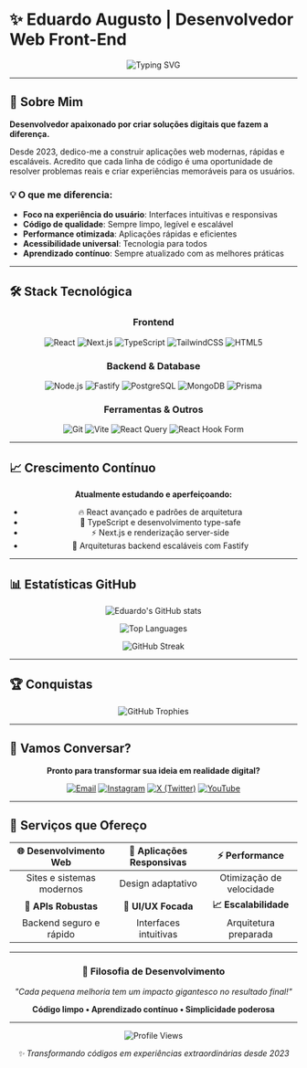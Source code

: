 # ✨ Eduardo Augusto | Desenvolvedor Web Front-End

<div align="center">
  
![Typing SVG](https://readme-typing-svg.herokuapp.com?font=JetBrains+Mono&weight=600&size=24&duration=3000&pause=1000&color=A855F7&center=true&vCenter=true&random=false&width=600&lines=Transformando+ideias+em+experiências+web;Código+limpo+%7C+Performance+%7C+Escalabilidade;Sempre+aprendendo%2C+sempre+evoluindo)

</div>

---

## 🚀 Sobre Mim

**Desenvolvedor apaixonado por criar soluções digitais que fazem a diferença.** 

Desde 2023, dedico-me a construir aplicações web modernas, rápidas e escaláveis. Acredito que cada linha de código é uma oportunidade de resolver problemas reais e criar experiências memoráveis para os usuários.

### 💡 O que me diferencia:
- **Foco na experiência do usuário**: Interfaces intuitivas e responsivas
- **Código de qualidade**: Sempre limpo, legível e escalável
- **Performance otimizada**: Aplicações rápidas e eficientes
- **Acessibilidade universal**: Tecnologia para todos
- **Aprendizado contínuo**: Sempre atualizado com as melhores práticas

---

## 🛠️ Stack Tecnológica

<div align="center">

### Frontend
![React](https://img.shields.io/badge/React-20232A?style=for-the-badge&logo=react&logoColor=61DAFB&border_radius=10)
![Next.js](https://img.shields.io/badge/Next.js-000000?style=for-the-badge&logo=next.js&logoColor=white)
![TypeScript](https://img.shields.io/badge/TypeScript-007ACC?style=for-the-badge&logo=typescript&logoColor=white)
![TailwindCSS](https://img.shields.io/badge/Tailwind_CSS-38B2AC?style=for-the-badge&logo=tailwind-css&logoColor=white)
![HTML5](https://img.shields.io/badge/HTML5-E34F26?style=for-the-badge&logo=html5&logoColor=white)

### Backend & Database
![Node.js](https://img.shields.io/badge/Node.js-43853D?style=for-the-badge&logo=node.js&logoColor=white)
![Fastify](https://img.shields.io/badge/Fastify-000000?style=for-the-badge&logo=fastify&logoColor=white)
![PostgreSQL](https://img.shields.io/badge/PostgreSQL-316192?style=for-the-badge&logo=postgresql&logoColor=white)
![MongoDB](https://img.shields.io/badge/MongoDB-4EA94B?style=for-the-badge&logo=mongodb&logoColor=white)
![Prisma](https://img.shields.io/badge/Prisma-3982CE?style=for-the-badge&logo=Prisma&logoColor=white)

### Ferramentas & Outros
![Git](https://img.shields.io/badge/Git-F05032?style=for-the-badge&logo=git&logoColor=white)
![Vite](https://img.shields.io/badge/Vite-646CFF?style=for-the-badge&logo=vite&logoColor=white)
![React Query](https://img.shields.io/badge/React_Query-FF4154?style=for-the-badge&logo=react%20query&logoColor=white)
![React Hook Form](https://img.shields.io/badge/React_Hook_Form-EC5990?style=for-the-badge&logo=reacthookform&logoColor=white)

</div>

---

## 📈 Crescimento Contínuo

<div align="center">

**Atualmente estudando e aperfeiçoando:**
- 🔥 React avançado e padrões de arquitetura
- 🚀 TypeScript e desenvolvimento type-safe
- ⚡ Next.js e renderização server-side
- 🔧 Arquiteturas backend escaláveis com Fastify

</div>

---

## 📊 Estatísticas GitHub

<div align="center">
  
![Eduardo's GitHub stats](https://github-readme-stats.vercel.app/api?username=d3veduardo&show_icons=true&theme=tokyonight&hide_border=true&border_radius=10&bg_color=0D1117&title_color=A855F7&icon_color=A855F7&text_color=C9D1D9)

![Top Languages](https://github-readme-stats.vercel.app/api/top-langs/?username=d3veduardo&layout=compact&theme=tokyonight&hide_border=true&border_radius=10&bg_color=0D1117&title_color=A855F7&text_color=C9D1D9)

![GitHub Streak](https://streak-stats.demolab.com/?user=d3veduardo&theme=tokyonight&hide_border=true&border_radius=10&background=0D1117&ring=A855F7&fire=A855F7&currStreakLabel=A855F7)

</div>

---

## 🏆 Conquistas

<div align="center">
  
![GitHub Trophies](https://github-profile-trophy.vercel.app/?username=d3veduardo&theme=tokyonight&no-frame=true&no-bg=false&margin-w=4&border_radius=10)

</div>

---

## 💬 Vamos Conversar?

<div align="center">

**Pronto para transformar sua ideia em realidade digital?**

[![Email](https://img.shields.io/badge/Email-EA4335?style=for-the-badge&logo=gmail&logoColor=white&border_radius=15)](mailto:eduardoaugustolimabueno@outlook.com.br)
[![Instagram](https://img.shields.io/badge/Instagram-E4405F?style=for-the-badge&logo=instagram&logoColor=white)](https://instagram.com/eduardoaugustolb)
[![X (Twitter)](https://img.shields.io/badge/X-000000?style=for-the-badge&logo=x&logoColor=white)](https://x.com/the_duh7)
[![YouTube](https://img.shields.io/badge/YouTube-FF0000?style=for-the-badge&logo=youtube&logoColor=white)](https://youtube.com/@eduardo.developer)

</div>

---

## 🎯 Serviços que Ofereço

<div align="center">

| 🌐 **Desenvolvimento Web** | 📱 **Aplicações Responsivas** | ⚡ **Performance** |
|:---:|:---:|:---:|
| Sites e sistemas modernos | Design adaptativo | Otimização de velocidade |
| **🔧 APIs Robustas** | **🎨 UI/UX Focada** | **📈 Escalabilidade** |
| Backend seguro e rápido | Interfaces intuitivas | Arquitetura preparada |

</div>

---

<div align="center">

### 💭 Filosofia de Desenvolvimento

*"Cada pequena melhoria tem um impacto gigantesco no resultado final!"*

**Código limpo • Aprendizado contínuo • Simplicidade poderosa**

---

![Profile Views](https://komarev.com/ghpvc/?username=d3veduardo&color=blueviolet&style=for-the-badge&border_radius=10)

*✨ Transformando códigos em experiências extraordinárias desde 2023*

</div>
